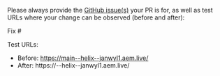 Please always provide the [GitHub issue(s)](../issues) your PR is for, as well as test URLs where your change can be observed (before and after):

Fix #<gh-issue-id>

Test URLs:
- Before: https://main--helix--janwyl1.aem.live/
- After: https://<branch>--helix--janwyl1.aem.live/
